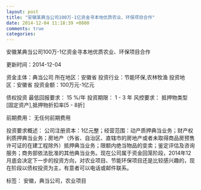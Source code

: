 ```yaml
---
layout: post
title: "安徽某典当公司100万-1亿资金寻本地优质农业、环保项目合作"
date: 2014-12-04 11:18:39 +0800
comments: true
categories: 
---
```

安徽某典当公司100万-1亿资金寻本地优质农业、环保项目合作



更新时间：2014-12-04

资金主体：典当公司
所在地区：安徽省
投资行业：节能环保,农林牧渔
投资地区：安徽省
投资金额：100万元-1亿元

债权投资
最低回报要求：
                            15 %/年
                                                                                投资期限：
                            1 - 3 年
                                                                                                                                        风控要求：
                            抵押物类型[固定资产],抵押物折扣率[5 - 8折]

前期费用：
无任何前期费用

投资要求概述：
公司注册资本：1亿元整；经营范围：动产质押典当业务；财产权利质押典当业务；房地产（外省、自治区、直辖市的房地产或者未取得商品房预售许可证的在建工程除外）抵押典当业务；限额内绝当物品的变卖；鉴定评估及咨询服务；商务部依法批准的其他典当业务。现在公司属于资金回笼阶段，2014年12月底会决定下一步的投资方向，对农业项目、节能环保项目还是比较感兴趣的，现在阶段以债权投资为主，有意者可以电话或邮件联系。

标签：
安徽，典当公司，农业项目

